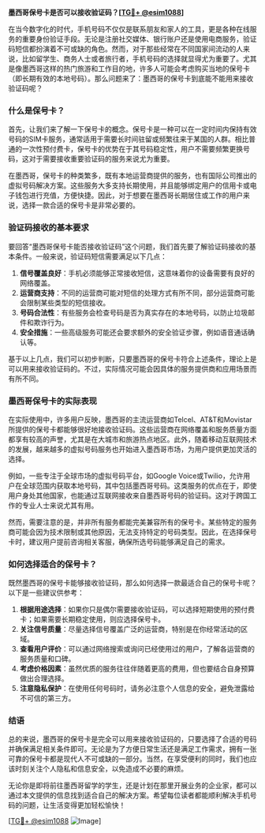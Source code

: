 **墨西哥保号卡是否可以接收验证码？[[TG💪+ @esim1088](https://t.me/s/esim1088)]**

在当今数字化的时代，手机号码不仅仅是联系朋友和家人的工具，更是各种在线服务的重要身份验证手段。无论是注册社交媒体、银行账户还是使用电商服务，验证码短信都扮演着不可或缺的角色。然而，对于那些经常在不同国家间流动的人来说，比如留学生、商务人士或者旅行者，手机号码的选择就显得尤为重要了。尤其是像墨西哥这样的热门旅游和工作目的地，许多人可能会考虑购买当地的保号卡（即长期有效的本地号码）。那么问题来了：墨西哥的保号卡到底能不能用来接收验证码呢？

### 什么是保号卡？

首先，让我们来了解一下保号卡的概念。保号卡是一种可以在一定时间内保持有效号码的SIM卡服务，通常适用于需要长时间驻留或频繁往来于某国的人群。相比普通的一次性预付费卡，保号卡的优势在于其号码稳定性，用户不需要频繁更换号码，这对于需要接收重要验证码的服务来说尤为重要。

在墨西哥，保号卡的种类繁多，既有本地运营商提供的服务，也有国际公司推出的虚拟号码解决方案。这些服务大多支持长期使用，并且能够绑定用户的信用卡或电子钱包进行充值，方便快捷。因此，对于想要在墨西哥长期居住或工作的用户来说，选择一款合适的保号卡是非常必要的。

### 验证码接收的基本要求

要回答“墨西哥保号卡能否接收验证码”这个问题，我们首先要了解验证码接收的基本条件。一般来说，验证码短信需要满足以下几点：

1. **信号覆盖良好**：手机必须能够正常接收短信，这意味着你的设备需要有良好的网络覆盖。
2. **运营商支持**：不同的运营商可能对短信的处理方式有所不同，部分运营商可能会限制某些类型的短信接收。
3. **号码合法性**：有些服务会检查号码是否为真实存在的本地号码，以防止垃圾邮件和欺诈行为。
4. **安全措施**：一些高级服务可能还会要求额外的安全验证步骤，例如语音通话确认等。

基于以上几点，我们可以初步判断，只要墨西哥的保号卡符合上述条件，理论上是可以用来接收验证码的。不过，实际情况可能会因具体的服务提供商和应用场景而有所不同。

### 墨西哥保号卡的实际表现

在实际使用中，许多用户反映，墨西哥的主流运营商如Telcel、AT&T和Movistar所提供的保号卡都能够很好地接收验证码。这些运营商在网络覆盖和服务质量方面都享有较高的声誉，尤其是在大城市和旅游热点地区。此外，随着移动互联网技术的发展，越来越多的虚拟号码服务也开始进入墨西哥市场，为用户提供更加灵活的选择。

例如，一些专注于全球市场的虚拟号码平台，如Google Voice或Twilio，允许用户在全球范围内获取本地号码，其中包括墨西哥号码。这类服务的优点在于，即使用户身处其他国家，也能通过互联网接收来自墨西哥号码的验证码。这对于跨国工作的专业人士来说尤其有用。

然而，需要注意的是，并非所有服务都能完美兼容所有的保号卡。某些特定的服务商可能会因为技术限制或其他原因，无法支持特定的号码类型。因此，在选择保号卡时，建议用户提前咨询相关客服，确保所选号码能够满足自己的需求。

### 如何选择适合的保号卡？

既然墨西哥的保号卡能够接收验证码，那么如何选择一款最适合自己的保号卡呢？以下是一些建议供参考：

1. **根据用途选择**：如果你只是偶尔需要接收验证码，可以选择短期使用的预付费卡；如果需要长期稳定使用，则应选择保号卡。
2. **关注信号质量**：尽量选择信号覆盖广泛的运营商，特别是在你经常活动的区域。
3. **查看用户评价**：可以通过网络搜索或询问已经使用过的用户，了解各运营商的服务质量和口碑。
4. **考虑价格因素**：虽然优质的服务往往伴随着更高的费用，但也要结合自身预算做出合理选择。
5. **注意隐私保护**：在使用任何号码时，请务必注意个人信息的安全，避免泄露给不可信的第三方。

### 结语

总的来说，墨西哥的保号卡是完全可以用来接收验证码的，只要选择了合适的号码并确保满足相关条件即可。无论是为了方便日常生活还是满足工作需求，拥有一张可靠的保号卡都是现代人不可或缺的一部分。当然，在享受便利的同时，我们也应该时刻关注个人隐私和信息安全，以免造成不必要的麻烦。

无论你是即将前往墨西哥留学的学生，还是计划在那里开展业务的企业家，都可以通过本文提供的信息找到适合自己的解决方案。希望每位读者都能顺利解决手机号码的问题，让生活变得更加轻松愉快！

[[TG💪+ @esim1088](https://t.me/s/esim1088) ![Image](https://i.postimg.cc/4NQfJmqS/Snipaste-2025-05-13-00-14-12.png)]